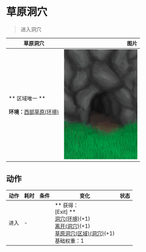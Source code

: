 # 草原洞穴  
> 进入洞穴  
  
  草原洞穴  |   图片   
 ----  |  ----:   
 ** 区域唯一 **<br><br>**环境：**[西部草原(环境)](Env_GrasslandsW.md)  |  <img decoding="async" src="Sprite/GrasslandsCaveEntrance.png" href="a.md" style="max-width:300px;max-height:300px;">   
  
## 动作  
动作  |  耗时  |  条件  |  变化  |  状态  
----  |  ----  |  ----  |  ----  |  ----  
进入<br>  |  -  |    |  ** 获得： **<br>** [Exit] **<br>  [洞穴(环境)](Env_CaveGrasslands.md)(+1)<br>  [离开(洞穴)](CaveGrasslandsExit.md)(+1)<br>  [草原洞穴(区域)(洞穴)](CaveGrasslands.md)(+1)<br>基础权重：1<br>  |    
